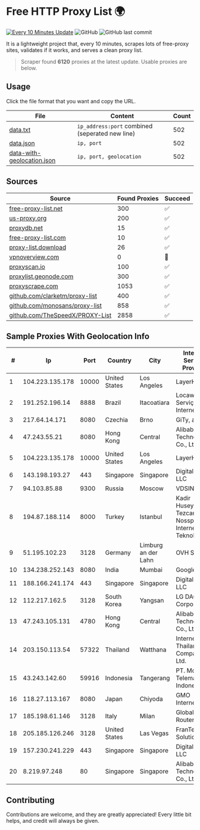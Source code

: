 
# Free HTTP Proxy List 🌍

[![Every 10 Minutes Update](https://github.com/mertguvencli/http-proxy-list/actions/workflows/main.yml/badge.svg?branch=main)](https://github.com/mertguvencli/http-proxy-list/actions/workflows/main.yml)
![GitHub](https://img.shields.io/github/license/mertguvencli/http-proxy-list)
![GitHub last commit](https://img.shields.io/github/last-commit/mertguvencli/http-proxy-list)

It is a lightweight project that, every 10 minutes, scrapes lots of free-proxy sites, validates if it works, and serves a clean proxy list.


> Scraper found **6120** proxies at the latest update. Usable proxies are below.

## Usage

Click the file format that you want and copy the URL.


|File|Content|Count|
|----|-------|-----|
|[data.txt](https://raw.githubusercontent.com/mertguvencli/http-proxy-list/main/proxy-list/data.txt)|`ip_address:port` combined (seperated new line)|502|
|[data.json](https://raw.githubusercontent.com/mertguvencli/http-proxy-list/main/proxy-list/data.json)|`ip, port`|502|
|[data-with-geolocation.json](https://raw.githubusercontent.com/mertguvencli/http-proxy-list/main/proxy-list/data-with-geolocation.json)|`ip, port, geolocation`|502|

## Sources

|Source|Found Proxies|Succeed|
|------|-------------|-------|
|[free-proxy-list.net](https://free-proxy-list.net)|300|✅|
|[us-proxy.org](https://www.us-proxy.org)|200|✅|
|[proxydb.net](http://proxydb.net)|15|✅|
|[free-proxy-list.com](https://free-proxy-list.com/?page=&port=&type%5B%5D=http&type%5B%5D=https&up_time=0&search=Search)|10|✅|
|[proxy-list.download](https://www.proxy-list.download/HTTP)|26|✅|
|[vpnoverview.com](https://vpnoverview.com/privacy/anonymous-browsing/free-proxy-servers)|0|🚫|
|[proxyscan.io](https://www.proxyscan.io)|100|✅|
|[proxylist.geonode.com](https://proxylist.geonode.com/api/proxy-list?limit=300&page=1&sort_by=lastChecked&sort_type=desc&protocols=http,https)|300|✅|
|[proxyscrape.com](https://api.proxyscrape.com/v2/?request=displayproxies&protocol=http&timeout=10000&country=all&ssl=all&anonymity=all)|1053|✅|
|[github.com/clarketm/proxy-list](https://raw.githubusercontent.com/clarketm/proxy-list/master/proxy-list-raw.txt)|400|✅|
|[github.com/monosans/proxy-list](https://raw.githubusercontent.com/monosans/proxy-list/main/proxies/http.txt)|858|✅|
|[github.com/TheSpeedX/PROXY-List](https://raw.githubusercontent.com/TheSpeedX/PROXY-List/master/http.txt)|2858|✅|


## Sample Proxies With Geolocation Info

|#|Ip|Port|Country|City|Internet Service Provider|
|-|--|----|-------|----|-------------------------|
|1|104.223.135.178|10000|United States|Los Angeles|LayerHost|
|2|191.252.196.14|8888|Brazil|Itacoatiara|Locaweb Serviços de Internet S/A|
|3|217.64.14.171|8080|Czechia|Brno|GiTy, a.s.|
|4|47.243.55.21|8080|Hong Kong|Central|Alibaba (US) Technology Co., Ltd.|
|5|104.223.135.178|10000|United States|Los Angeles|LayerHost|
|6|143.198.193.27|443|Singapore|Singapore|DigitalOcean, LLC|
|7|94.103.85.88|9300|Russia|Moscow|VDSINA|
|8|194.87.188.114|8000|Turkey|Istanbul|Kadir Huseyin Tezcan Nosspeed Internet Teknolojileri|
|9|51.195.102.23|3128|Germany|Limburg an der Lahn|OVH SAS|
|10|134.238.252.143|8080|India|Mumbai|Google LLC|
|11|188.166.241.174|443|Singapore|Singapore|DigitalOcean, LLC|
|12|112.217.162.5|3128|South Korea|Yangsan|LG DACOM Corporation|
|13|47.243.105.131|4780|Hong Kong|Central|Alibaba (US) Technology Co., Ltd.|
|14|203.150.113.54|57322|Thailand|Watthana|Internet Thailand Company Ltd.|
|15|43.243.142.60|59916|Indonesia|Tangerang|PT. Mora Telematika Indonesia|
|16|118.27.113.167|8080|Japan|Chiyoda|GMO Internet, Inc.|
|17|185.198.61.146|3128|Italy|Milan|Global Router LLC|
|18|205.185.126.246|3128|United States|Las Vegas|FranTech Solutions|
|19|157.230.241.229|443|Singapore|Singapore|DigitalOcean, LLC|
|20|8.219.97.248|80|Singapore|Singapore|Alibaba (US) Technology Co., Ltd.|



## Contributing

Contributions are welcome, and they are greatly appreciated! Every
little bit helps, and credit will always be given.

